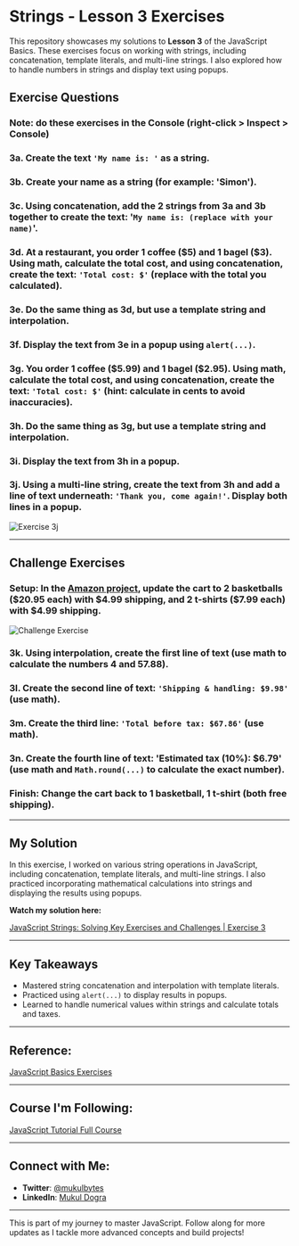 # Strings - Lesson 3 Exercises

This repository showcases my solutions to **Lesson 3** of the JavaScript Basics. These exercises focus on working with strings, including concatenation, template literals, and multi-line strings. I also explored how to handle numbers in strings and display text using popups.

## Exercise Questions

### Note: do these exercises in the Console (right-click > Inspect > Console)

### 3a. Create the text `'My name is: '` as a string.

### 3b. Create your name as a string (for example: 'Simon').

### 3c. Using concatenation, add the 2 strings from 3a and 3b together to create the text: '`My name is: (replace with your name)`'.

### 3d. At a restaurant, you order 1 coffee (&dollar;5) and 1 bagel (&dollar;3). Using math, calculate the total cost, and using concatenation, create the text: `'Total cost: $'` (replace with the total you calculated).

### 3e. Do the same thing as 3d, but use a template string and interpolation.

### 3f. Display the text from 3e in a popup using `alert(...)`.

### 3g. You order 1 coffee (&dollar;5.99) and 1 bagel (&dollar;2.95). Using math, calculate the total cost, and using concatenation, create the text: `'Total cost: $'` (hint: calculate in cents to avoid inaccuracies).

### 3h. Do the same thing as 3g, but use a template string and interpolation.

### 3i. Display the text from 3h in a popup.

### 3j. Using a multi-line string, create the text from 3h and add a line of text underneath: `'Thank you, come again!'`. Display both lines in a popup.

![Exercise 3j](https://i.imgur.com/VtoxYmF.png)


---

## Challenge Exercises

### Setup: In the [Amazon project](https://supersimple.dev/projects/amazon/), update the cart to 2 basketballs (&dollar;20.95 each) with &dollar;4.99 shipping, and 2 t-shirts (&dollar;7.99 each) with &dollar;4.99 shipping.

![Challenge Exercise](https://i.imgur.com/O7ltn0z.png)

### 3k. Using interpolation, create the first line of text (use math to calculate the numbers 4 and 57.88).

### 3l. Create the second line of text: `'Shipping & handling: $9.98'` (use math).

### 3m. Create the third line: `'Total before tax: $67.86'` (use math).

### 3n. Create the fourth line of text: 'Estimated tax (10%): &dollar;6.79' (use math and `Math.round(...)` to calculate the exact number).

### Finish: Change the cart back to 1 basketball, 1 t-shirt (both free shipping).

---

## My Solution

In this exercise, I worked on various string operations in JavaScript, including concatenation, template literals, and multi-line strings. I also practiced incorporating mathematical calculations into strings and displaying the results using popups.

**Watch my solution here:**

[JavaScript Strings: Solving Key Exercises and Challenges | Exercise 3](https://youtu.be/vRMdpZYsoCg)

---

## Key Takeaways

- Mastered string concatenation and interpolation with template literals.
- Practiced using `alert(...)` to display results in popups.
- Learned to handle numerical values within strings and calculate totals and taxes.

---

## Reference:

[JavaScript Basics Exercises](https://github.com/SuperSimpleDev/javascript-course/tree/main/1-exercise-solutions/lesson-03)

---

## Course I'm Following:

[JavaScript Tutorial Full Course](https://www.youtube.com/watch?v=EerdGm-ehJQ)

---

## Connect with Me:

- **Twitter**: [@mukulbytes](https://x.com/mukulbytes)
- **LinkedIn**: [Mukul Dogra](https://www.linkedin.com/in/mukul-dogra-520345307/)

---

This is part of my journey to master JavaScript. Follow along for more updates as I tackle more advanced concepts and build projects!


